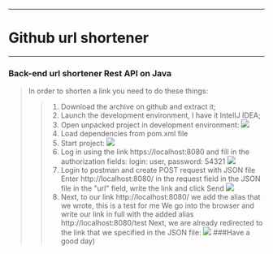 ---
# Github url shortener
***
### Back-end url shortener Rest API on Java
> In order to shorten a link you need to do these things:
>>1. Download the archive on github and extract it;
>>2. Launch the development environment, I have it IntelIJ IDEA;
>>3. Open unpacked project in development environment:
>> ![](/screenshots/1screen.png)
>>4. Load dependencies from pom.xml file
>>5. Start project:
>> ![](/screenshots/2screen.png)
>>6. Log in using the link https://localhost:8080 and fill in the authorization fields:
>>login: user, password: 54321
>> ![](/screenshots/3screen.png)
>>7. Login to postman and create POST request with JSON file
>>Enter http://localhost:8080/ in the request field
>>in the JSON file in the "url" field, write the link and click Send
>> ![](/screenshots/4screen.png)
>>8. Next, to our link http://localhost:8080/ we add the alias that we wrote, this is a test for me
>>We go into the browser and write our link in full with the added alias http://localhost:8080/test
>>Next, we are already redirected to the link that we specified in the JSON file:
>> ![](/screenshots/5screen.png)
###Have a good day)